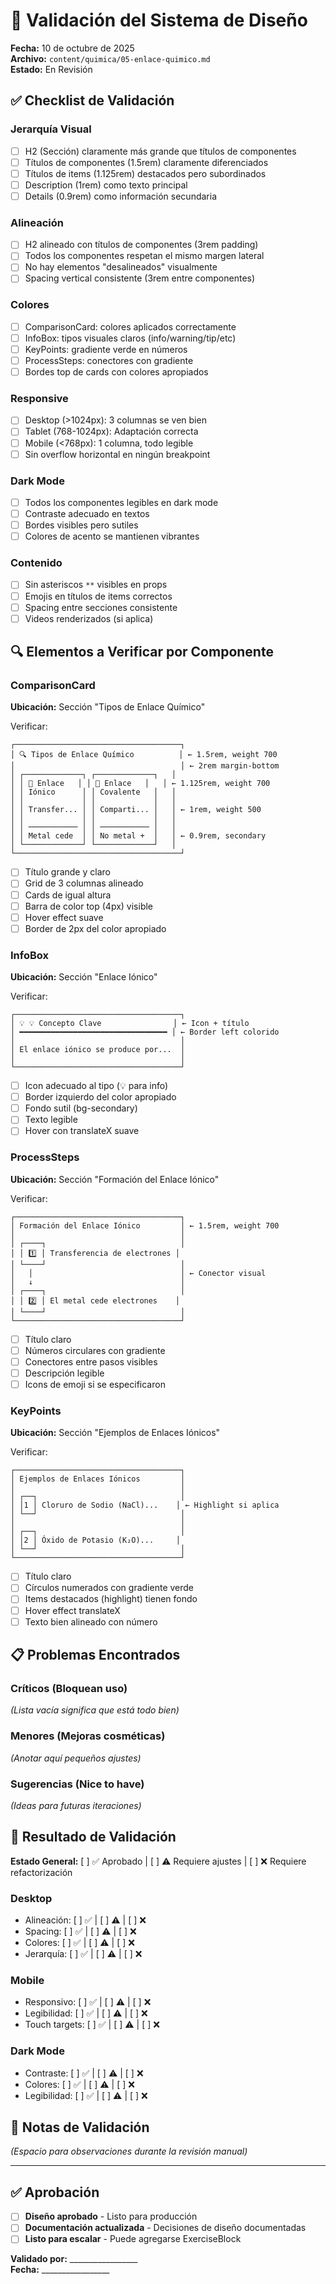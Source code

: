 # 🎨 Validación del Sistema de Diseño

**Fecha:** 10 de octubre de 2025  
**Archivo:** `content/quimica/05-enlace-quimico.md`  
**Estado:** En Revisión

## ✅ Checklist de Validación

### Jerarquía Visual

- [ ] H2 (Sección) claramente más grande que títulos de componentes
- [ ] Títulos de componentes (1.5rem) claramente diferenciados
- [ ] Títulos de items (1.125rem) destacados pero subordinados
- [ ] Description (1rem) como texto principal
- [ ] Details (0.9rem) como información secundaria

### Alineación

- [ ] H2 alineado con títulos de componentes (3rem padding)
- [ ] Todos los componentes respetan el mismo margen lateral
- [ ] No hay elementos "desalineados" visualmente
- [ ] Spacing vertical consistente (3rem entre componentes)

### Colores

- [ ] ComparisonCard: colores aplicados correctamente
- [ ] InfoBox: tipos visuales claros (info/warning/tip/etc)
- [ ] KeyPoints: gradiente verde en números
- [ ] ProcessSteps: conectores con gradiente
- [ ] Bordes top de cards con colores apropiados

### Responsive

- [ ] Desktop (>1024px): 3 columnas se ven bien
- [ ] Tablet (768-1024px): Adaptación correcta
- [ ] Mobile (<768px): 1 columna, todo legible
- [ ] Sin overflow horizontal en ningún breakpoint

### Dark Mode

- [ ] Todos los componentes legibles en dark mode
- [ ] Contraste adecuado en textos
- [ ] Bordes visibles pero sutiles
- [ ] Colores de acento se mantienen vibrantes

### Contenido

- [ ] Sin asteriscos `**` visibles en props
- [ ] Emojis en títulos de items correctos
- [ ] Spacing entre secciones consistente
- [ ] Videos renderizados (si aplica)

## 🔍 Elementos a Verificar por Componente

### ComparisonCard

**Ubicación:** Sección "Tipos de Enlace Químico"

Verificar:
```
┌─────────────────────────────────────┐
│ 🔍 Tipos de Enlace Químico          │ ← 1.5rem, weight 700
│                                     │ ← 2rem margin-bottom
│ ┌─────────────┐ ┌─────────────┐   │
│ │ 🔋 Enlace   │ │ 🤝 Enlace   │   │ ← 1.125rem, weight 700
│ │ Iónico      │ │ Covalente   │   │
│ │             │ │             │   │
│ │ Transfer... │ │ Comparti... │   │ ← 1rem, weight 500
│ │             │ │             │   │
│ │ ─────────── │ │ ─────────── │   │
│ │ Metal cede  │ │ No metal +  │   │ ← 0.9rem, secondary
│ └─────────────┘ └─────────────┘   │
└─────────────────────────────────────┘
```

- [ ] Título grande y claro
- [ ] Grid de 3 columnas alineado
- [ ] Cards de igual altura
- [ ] Barra de color top (4px) visible
- [ ] Hover effect suave
- [ ] Border de 2px del color apropiado

### InfoBox

**Ubicación:** Sección "Enlace Iónico"

Verificar:
```
┌─────────────────────────────────────┐
│ 💡 💡 Concepto Clave                │ ← Icon + título
│ ━━━━━━━━━━━━━━━━━━━━━━━━━━━━━━━━━ │ ← Border left colorido
│                                     │
│ El enlace iónico se produce por...  │
│                                     │
└─────────────────────────────────────┘
```

- [ ] Icon adecuado al tipo (💡 para info)
- [ ] Border izquierdo del color apropiado
- [ ] Fondo sutil (bg-secondary)
- [ ] Texto legible
- [ ] Hover con translateX suave

### ProcessSteps

**Ubicación:** Sección "Formación del Enlace Iónico"

Verificar:
```
┌─────────────────────────────────────┐
│ Formación del Enlace Iónico         │ ← 1.5rem, weight 700
│                                     │
│ ┌────┐                              │
│ │ 1️⃣ │ Transferencia de electrones │
│ └────┘                              │
│   │                                 │ ← Conector visual
│   ↓                                 │
│ ┌────┐                              │
│ │ 2️⃣ │ El metal cede electrones    │
│ └────┘                              │
└─────────────────────────────────────┘
```

- [ ] Título claro
- [ ] Números circulares con gradiente
- [ ] Conectores entre pasos visibles
- [ ] Descripción legible
- [ ] Icons de emoji si se especificaron

### KeyPoints

**Ubicación:** Sección "Ejemplos de Enlaces Iónicos"

Verificar:
```
┌─────────────────────────────────────┐
│ Ejemplos de Enlaces Iónicos         │
│                                     │
│ ┌──┐                                │
│ │1 │ Cloruro de Sodio (NaCl)...    │ ← Highlight si aplica
│ └──┘                                │
│                                     │
│ ┌──┐                                │
│ │2 │ Óxido de Potasio (K₂O)...     │
│ └──┘                                │
└─────────────────────────────────────┘
```

- [ ] Título claro
- [ ] Círculos numerados con gradiente verde
- [ ] Items destacados (highlight) tienen fondo
- [ ] Hover effect translateX
- [ ] Texto bien alineado con número

## 📋 Problemas Encontrados

### Críticos (Bloquean uso)
_(Lista vacía significa que está todo bien)_

### Menores (Mejoras cosméticas)
_(Anotar aquí pequeños ajustes)_

### Sugerencias (Nice to have)
_(Ideas para futuras iteraciones)_

## 🎯 Resultado de Validación

**Estado General:** [ ] ✅ Aprobado | [ ] ⚠️ Requiere ajustes | [ ] ❌ Requiere refactorización

### Desktop
- Alineación: [ ] ✅ | [ ] ⚠️ | [ ] ❌
- Spacing: [ ] ✅ | [ ] ⚠️ | [ ] ❌
- Colores: [ ] ✅ | [ ] ⚠️ | [ ] ❌
- Jerarquía: [ ] ✅ | [ ] ⚠️ | [ ] ❌

### Mobile
- Responsivo: [ ] ✅ | [ ] ⚠️ | [ ] ❌
- Legibilidad: [ ] ✅ | [ ] ⚠️ | [ ] ❌
- Touch targets: [ ] ✅ | [ ] ⚠️ | [ ] ❌

### Dark Mode
- Contraste: [ ] ✅ | [ ] ⚠️ | [ ] ❌
- Colores: [ ] ✅ | [ ] ⚠️ | [ ] ❌
- Legibilidad: [ ] ✅ | [ ] ⚠️ | [ ] ❌

## 📝 Notas de Validación

_(Espacio para observaciones durante la revisión manual)_

---

## ✅ Aprobación

- [ ] **Diseño aprobado** - Listo para producción
- [ ] **Documentación actualizada** - Decisiones de diseño documentadas
- [ ] **Listo para escalar** - Puede agregarse ExerciseBlock

**Validado por:** _________________  
**Fecha:** _________________
